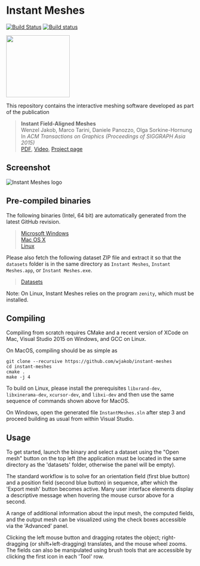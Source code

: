 # Instant Meshes
[![Build Status](https://travis-ci.org/wjakob/instant-meshes.svg?branch=master)](https://travis-ci.org/wjakob/instant-meshes)
[![Build status](https://ci.appveyor.com/api/projects/status/dm4kqxhin5uxiey0/branch/master?svg=true)](https://ci.appveyor.com/project/wjakob/instant-meshes/branch/master)

<img width="170" height="166" src="https://github.com/wjakob/instant-meshes/raw/master/resources/icon.png">

This repository contains the interactive meshing software developed as part of the publication

> **Instant Field-Aligned Meshes**<br/>
> Wenzel Jakob, Marco Tarini, Daniele Panozzo, Olga Sorkine-Hornung<br/>
> In *ACM Transactions on Graphics (Proceedings of SIGGRAPH Asia 2015)*<br/>
> [PDF](http://igl.ethz.ch/projects/instant-meshes/instant-meshes-SA-2015-jakob-et-al.pdf),
> [Video](https://www.youtube.com/watch?v=U6wtw6W4x3I),
> [Project page](http://igl.ethz.ch/projects/instant-meshes/)

## Screenshot

![Instant Meshes logo](https://github.com/wjakob/instant-meshes/raw/master/resources/screenshot.jpg)

## Pre-compiled binaries

The following binaries (Intel, 64 bit) are automatically generated from the latest GitHub revision.

> [Microsoft Windows](https://s3.eu-central-1.amazonaws.com/instant-meshes/Release/instant-meshes-windows.zip)<br/>
> [Mac OS X](https://s3.eu-central-1.amazonaws.com/instant-meshes/instant-meshes-macos.zip)<br/>
> [Linux](https://s3.eu-central-1.amazonaws.com/instant-meshes/instant-meshes-linux.zip)

Please also fetch the following dataset ZIP file and extract it so that the
``datasets`` folder is in the same directory as ``Instant Meshes``, ``Instant Meshes.app``,
or ``Instant Meshes.exe``.

> [Datasets](https://s3.eu-central-1.amazonaws.com/instant-meshes/instant-meshes-datasets.zip)

Note: On Linux, Instant Meshes relies on the program ``zenity``, which must be installed.

## Compiling

Compiling from scratch requires CMake and a recent version of XCode on Mac,
Visual Studio 2015 on Windows, and GCC on Linux. 

On MacOS, compiling should be as simple as

    git clone --recursive https://github.com/wjakob/instant-meshes
    cd instant-meshes
    cmake .
    make -j 4

To build on Linux, please install the prerequisites ``libxrand-dev``,
``libxinerama-dev``, ``xcursor-dev``, and ``libxi-dev`` and then use the
same sequence of commands shown above for MacOS.

On Windows, open the generated file ``InstantMeshes.sln`` after step 3 and proceed building as usual from within Visual Studio.


## Usage

To get started, launch the binary and select a dataset using the "Open mesh" button on the top left (the application must be located in the same directory as the 'datasets' folder, otherwise the panel will be empty).

The standard workflow is to solve for an orientation field (first blue button) and a position field (second blue button) in sequence, after which the 'Export mesh' button becomes active. Many user interface elements display a descriptive message when hovering the mouse cursor above for a second.

A range of additional information about the input mesh, the computed fields,
and the output mesh can be visualized using the check boxes accessible via the
'Advanced' panel.

Clicking the left mouse button and dragging rotates the object; right-dragging
(or shift+left-dragging) translates, and the mouse wheel zooms. The fields can also be manipulated using brush tools that are accessible by clicking the first icon in each 'Tool' row.
